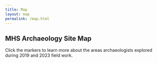 ```yaml
---
title: Map
layout: map
permalink: /map.html
---
```


## MHS Archaeology Site Map

Click the markers to learn more about the areas archaeologists explored during 2019 and 2023 field work.
